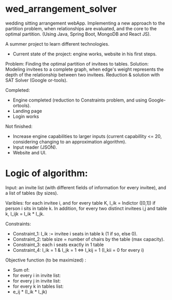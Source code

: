 # wed_arrangement_solver
wedding sitting arrangement webApp.
Implementing a new approach to the partition problem, when relationships are evaluated, and the core to the optimal partition.
(Using Java, Spring Boot, MongoDB and React JS).

A summer project to learn different technologies. 
* Current state of the project: engine works, website in his first steps.

Problem: Finding the optimal partition of invitees to tables.
Solution: Modeling invitees to a complete graph, when edge's weight
represents the depth of the relationship between two invitees.
Reduction & solution with SAT Solver (Google or-tools).

Completed:
- Engine completed (reduction to Constraints problem, and using Google-ortools). 
- Landing page
- Login works

Not finished:
- Increase engine capabilities to larger inputs (current capabillity <= 20, considering changing to an approximation algorithm).
- Input reader (JSON).
- Website and UI. 


# Logic of algorithm:
Input: an invite list (with different fields of information for every invitee), and a list of tables (by sizes).

Varibles: for each invitee i, and for every table K, I_ik = Indictor ([0,1]) if person i sits in table k.
 In addition, for every two distinct invitees i,j and table k, I_ijk = I_ik * I_jk.
 
Constraints: 
 * Constraint_1: I_ik := invitee i seats in table k (1 if so, else 0).
 * Constraint_2: table size = number of chairs by the table (max capacity).
 * Constraint_3: each i seats exactly in 1 table
 * Constraint_4: I_ik = 1 & I_jk = 1  <=> I_kij = 1 
  (I_kii =  0 for every i)

Objective function (to be maximized) : 
 - Sum of: 
- for every i in invite list: 
- for every j in invite list:
- for every k in tables list: 
- e_ij * (I_ik * I_jk)


